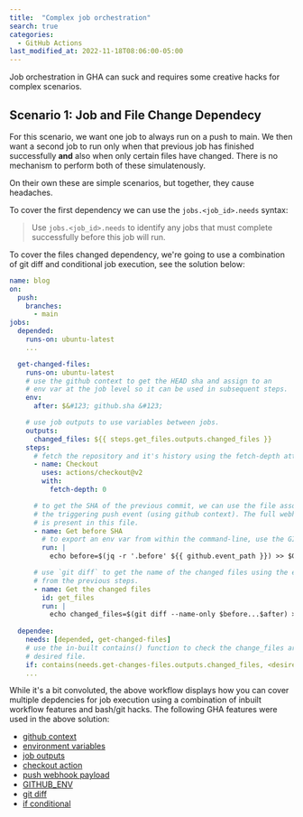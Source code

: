```yaml
---
title:  "Complex job orchestration"
search: true
categories: 
  - GitHub Actions
last_modified_at: 2022-11-18T08:06:00-05:00
---
```


Job orchestration in GHA can suck and requires some creative hacks for complex scenarios.

## Scenario 1: Job and File Change Dependecy 

For this scenario, we want one job to always run on a push to main. We then want a second job to run only when that previous job has finished successfully **and** also when only certain files have changed. There is no mechanism to perform both of these simulatenously.

On their own these are simple scenarios, but together, they cause headaches.

To cover the first dependency we can use the `jobs.<job_id>.needs` syntax:
> Use `jobs.<job_id>.needs` to identify any jobs that must complete successfully before this job will run.

To cover the files changed dependency, we're going to use a combination of git diff and conditional job execution, see the solution below:


```yaml
name: blog
on:
  push:
    branches:
      - main
jobs:
  depended:
    runs-on: ubuntu-latest
    ...

  get-changed-files:
    runs-on: ubuntu-latest
    # use the github context to get the HEAD sha and assign to an 
    # env var at the job level so it can be used in subsequent steps.
    env:
      after: $&#123; github.sha &#123;

    # use job outputs to use variables between jobs.
    outputs:
      changed_files: ${{ steps.get_files.outputs.changed_files }}
    steps:
      # fetch the repository and it's history using the fetch-depth attribute.
      - name: Checkout
        uses: actions/checkout@v2
        with:
          fetch-depth: 0

      # to get the SHA of the previous commit, we can use the file associated with
      # the triggering push event (using github context). The full webhook payload
      # is present in this file.
      - name: Get before SHA
        # to export an env var from within the command-line, use the GITHUB_ENV  
        run: |
          echo before=$(jq -r '.before' ${{ github.event_path }}) >> $GITHUB_ENV

      # use `git diff` to get the name of the changed files using the exported SHAs
      # from the previous steps.
      - name: Get the changed files
        id: get_files
        run: |
          echo changed_files=$(git diff --name-only $before...$after) >> $GITHUB_OUTPUT  
    
  dependee:
    needs: [depended, get-changed-files]
    # use the in-built contains() function to check the change_files array for the 
    # desired file.
    if: contains(needs.get-changes-files.outputs.changed_files, <desired-file/s>)
    ...
```

While it's a bit convoluted, the above workflow displays how you can cover multiple depdencies for job execution using a combination of inbuilt workflow features and bash/git hacks. The following GHA features were used in the above solution:
- [github context](https://docs.github.com/en/actions/learn-github-actions/contexts#github-context)
- [environment variables](https://docs.github.com/en/actions/learn-github-actions/environment-variables#about-environment-variables)
- [job outputs](https://docs.github.com/en/actions/using-workflows/workflow-syntax-for-github-actions#jobsjob_idoutputs)
- [checkout action](https://github.com/actions/checkout)
- [push webhook payload](https://docs.github.com/en/developers/webhooks-and-events/webhooks/webhook-events-and-payloads#push)
- [GITHUB_ENV](https://docs.github.com/en/actions/using-workflows/workflow-commands-for-github-actions#setting-an-environment-variable)
- [git diff](https://git-scm.com/docs/git-diff#Documentation/git-diff.txt---name-only)
- [if conditional](https://docs.github.com/en/actions/using-workflows/workflow-syntax-for-github-actions#jobsjob_idstepsif)